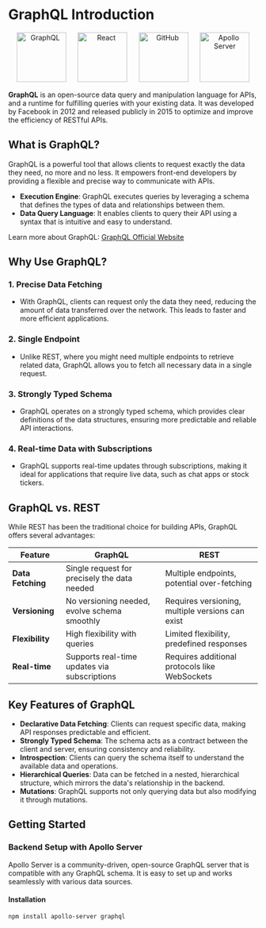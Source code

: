 # GraphQL Introduction

<p align="center">
  <img src="https://graphql.org/img/logo.svg" alt="GraphQL" width="100" height="100" />
  &nbsp;&nbsp;&nbsp;&nbsp;
  <img src="https://upload.wikimedia.org/wikipedia/commons/a/a7/React-icon.svg" alt="React" width="100" height="100" />
  &nbsp;&nbsp;&nbsp;&nbsp;
  <img src="https://github.githubassets.com/images/modules/logos_page/GitHub-Mark.png" alt="GitHub" width="100" height="100" />
    &nbsp;&nbsp;&nbsp;&nbsp;
  <img src="https://www.apollographql.com/docs/c5e2d4db4b0b5568a87ebf082ffe79e6/frontend_backend_diagram.svg" alt="Apollo Server" width="100" height="100" />
</p>

**GraphQL** is an open-source data query and manipulation language for APIs, and a runtime for fulfilling queries with your existing data. It was developed by Facebook in 2012 and released publicly in 2015 to optimize and improve the efficiency of RESTful APIs.

## What is GraphQL?

GraphQL is a powerful tool that allows clients to request exactly the data they need, no more and no less. It empowers front-end developers by providing a flexible and precise way to communicate with APIs.

- **Execution Engine**: GraphQL executes queries by leveraging a schema that defines the types of data and relationships between them.
- **Data Query Language**: It enables clients to query their API using a syntax that is intuitive and easy to understand.

Learn more about GraphQL: [GraphQL Official Website](https://graphql.org/learn/)

## Why Use GraphQL?

### 1. **Precise Data Fetching**
   - With GraphQL, clients can request only the data they need, reducing the amount of data transferred over the network. This leads to faster and more efficient applications.

### 2. **Single Endpoint**
   - Unlike REST, where you might need multiple endpoints to retrieve related data, GraphQL allows you to fetch all necessary data in a single request.

### 3. **Strongly Typed Schema**
   - GraphQL operates on a strongly typed schema, which provides clear definitions of the data structures, ensuring more predictable and reliable API interactions.

### 4. **Real-time Data with Subscriptions**
   - GraphQL supports real-time updates through subscriptions, making it ideal for applications that require live data, such as chat apps or stock tickers.

## GraphQL vs. REST

While REST has been the traditional choice for building APIs, GraphQL offers several advantages:

| Feature          | GraphQL                                | REST                                  |
|------------------|----------------------------------------|---------------------------------------|
| **Data Fetching**| Single request for precisely the data needed | Multiple endpoints, potential over-fetching |
| **Versioning**   | No versioning needed, evolve schema smoothly | Requires versioning, multiple versions can exist |
| **Flexibility**  | High flexibility with queries          | Limited flexibility, predefined responses |
| **Real-time**    | Supports real-time updates via subscriptions | Requires additional protocols like WebSockets |

## Key Features of GraphQL

- **Declarative Data Fetching**: Clients can request specific data, making API responses predictable and efficient.
- **Strongly Typed Schema**: The schema acts as a contract between the client and server, ensuring consistency and reliability.
- **Introspection**: Clients can query the schema itself to understand the available data and operations.
- **Hierarchical Queries**: Data can be fetched in a nested, hierarchical structure, which mirrors the data's relationship in the backend.
- **Mutations**: GraphQL supports not only querying data but also modifying it through mutations.

## Getting Started

### Backend Setup with Apollo Server

Apollo Server is a community-driven, open-source GraphQL server that is compatible with any GraphQL schema. It is easy to set up and works seamlessly with various data sources.

#### Installation

```bash
npm install apollo-server graphql
